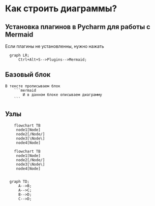 # Как строить диаграммы? 
## Установка плагинов в Pycharm для работы с Mermaid
Если плагины не установленны, нужно нажать 
```mermaid
  graph LR;
      Ctrl+Alt+S-->Plugins-->Mermaid;
```
## Базовый блок
```
В тексте прописываем блок
    ```mermaid
        И в данном блоке описываем диаграмму
    ```
```
## Узлы
```
    flowchart TB
     node1[Node]
     node2[/Node/]
     node3[\Node\]
     node4[Node]
```
```mermaid
    flowchart TB
     node1[Node]
     node2[/Node/]
     node3[\Node\]
     node4[Node]
     
```

```mermaid
  graph TD;
      A-->B;
      A-->C;
      B-->D;
      C-->D;
```



